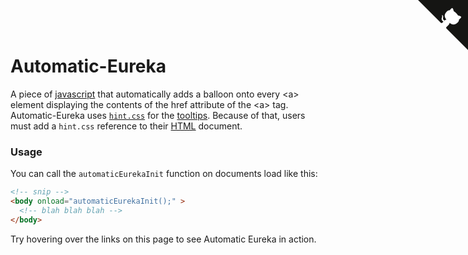 <link rel="stylesheet" href="/css/hint.css" />
<script src="/js/autoeureka.js"></script>
<script>
	window.onload = automaticEurekaInit;
</script>
<a href="https://github.com/kiedtl/automatic-eureka" class="github-corner" aria-label="View source on GitHub"><svg width="80" height="80" viewBox="0 0 250 250" style="fill:#151513; color:#fff; position: absolute; top: 0; border: 0; right: 0;" aria-hidden="true"><path d="M0,0 L115,115 L130,115 L142,142 L250,250 L250,0 Z"></path><path d="M128.3,109.0 C113.8,99.7 119.0,89.6 119.0,89.6 C122.0,82.7 120.5,78.6 120.5,78.6 C119.2,72.0 123.4,76.3 123.4,76.3 C127.3,80.9 125.5,87.3 125.5,87.3 C122.9,97.6 130.6,101.9 134.4,103.2" fill="currentColor" style="transform-origin: 130px 106px;" class="octo-arm"></path><path d="M115.0,115.0 C114.9,115.1 118.7,116.5 119.8,115.4 L133.7,101.6 C136.9,99.2 139.9,98.4 142.2,98.6 C133.8,88.0 127.5,74.4 143.8,58.0 C148.5,53.4 154.0,51.2 159.7,51.0 C160.3,49.4 163.2,43.6 171.4,40.1 C171.4,40.1 176.1,42.5 178.8,56.2 C183.1,58.6 187.2,61.8 190.9,65.4 C194.5,69.0 197.7,73.2 200.1,77.6 C213.8,80.2 216.3,84.9 216.3,84.9 C212.7,93.1 206.9,96.0 205.4,96.6 C205.1,102.4 203.0,107.8 198.3,112.5 C181.9,128.9 168.3,122.5 157.7,114.1 C157.9,116.9 156.7,120.9 152.7,124.9 L141.0,136.5 C139.8,137.7 141.6,141.9 141.8,141.8 Z" fill="currentColor" class="octo-body"></path></svg></a>
<style>
	.github-corner:hover .octo-arm {
		animation: octocat-wave 560ms ease-in-out
	}

	@keyframes octocat-wave {
		0%,
		100% {
			transform: rotate(0)
		}
		20%,
		60% {
			transform: rotate(-25deg)
		}
		40%,
		80% {
			transform: rotate(10deg)
		}
	}

	@media (max-width:500px) {
		.github-corner:hover .octo-arm {
			animation: none
		}
		.github-corner .octo-arm {
			animation: octocat-wave 560ms ease-in-out
		}
	}
</style>

# Automatic-Eureka
A piece of [javascript](https://www.javascript.com) that automatically adds a balloon onto every &lt;a> element displaying the contents of the href attribute of the &lt;a&gt; tag.
Automatic-Eureka uses [`hint.css`](https://kushagragour.in/lab/hint/) for the [tooltips](https://en.wikipedia.org/wiki/Tooltip). Because of that, users must add a `hint.css` reference to their [HTML](https://en.wikipedia.org/wiki/HTML) document.

### Usage
You can call the `automaticEurekaInit` function on documents load like this:
```html
<!-- snip -->
<body onload="automaticEurekaInit();" >
  <!-- blah blah blah -->
</body>
```
Try hovering over the links on this page to see Automatic Eureka in action.
